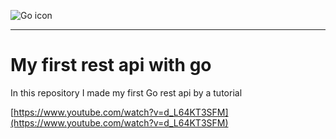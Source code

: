 ![Go icon](https://upload.wikimedia.org/wikipedia/commons/thumb/0/05/Go_Logo_Blue.svg/512px-Go_Logo_Blue.svg.png)

---

# My first rest api with go

In this repository I made my first Go rest api by a tutorial

[https://www.youtube.com/watch?v=d_L64KT3SFM](https://www.youtube.com/watch?v=d_L64KT3SFM)
